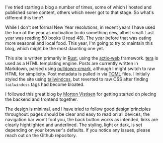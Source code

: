 I've tried starting a blog a number of times,
some of which I hosted and published some
content, others which never got to that
stage. So what's different this time? 

While I don't set formal New Year resolutions,
in recent years I have used the turn of the year
as motivation to do something new, albeit small.
Last year was reading 50 books (I read 48).
The year before that was eating more seasonal and
local food. 
This year, I'm going 
to try to maintain this blog, which might be the
most daunting one yet. 

This site is written primarily
in [Rust](https://www.rust-lang.org),
using the [actix-web](https://actix.rs)
framework. [tera](
https://keats.github.io/tera/)
is used as a HTML templating engine.
Posts are currently written
in Markdown, parsed using
[pulldown-cmark](
https://github.com/pulldown-cmark/pulldown-cmark
), although I might switch to raw HTML for
simplicity. Post metadata is pulled
in via [TOML](https://toml.io/en/)
files. I initially styled the site 
using [tailwindcss](
https://tailwindcss.com),
but reverted to raw CSS after finding
`tailwindcss` tags had become bloated.

I followed this great
blog by [Morton Vistisen](
https://mortenvistisen.com/posts/how-to-build-a-simple-blog-using-rust)
for getting started on
piecing the backend and
frontend together.  

The design is minimal, and I have tried to
follow good design principles throughout:
pages should be clear and easy to read
on all devices, the navigation bar won't
fool you, the back button works as intended,
links are clearly hightlighted
and underlined. The styling, light or dark,
is set depending on your browser's defaults.
If you notice any issues,
please reach out on the Github repository.
